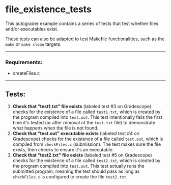 # file\_existence\_tests
This autograder example contains a series of tests that test whether files and/or executables exist.

These tests can also be adapted to test Makefile functionalities, such as the `make` or `make clean` targets.

----

### Requirements:
* createFiles.c

----

## Tests:
1. **Check that "test1.txt" file exists** (labeled test #3 on Gradescope) checks for the existence of a file called `test1.txt`, which is created by the program compiled into `test.out`. This test intentionally fails the first time it's tested (or after removal of the `test.txt` file) to demonstrate what happens when the file is not found.
2. **Check that "test.out" executable exists** (labeled test #4 on Gradescope) checks for the existence of a file called `test.out`, which is compiled from `checkFiles.c` (submission). The test makes sure the file exists, then checks to ensure it's an executable.
3. **Check that "test2.txt" file exists** (labeled test #5 on Gradescope) checks for the existence of a file called `test2.txt`, which is created by the program compiled into `test.out`. This test actually runs the submitted program, meaning the test should pass as long as `checkFiles.c` is configured to create the file `test2.txt`.